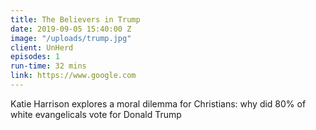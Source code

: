 ```yaml
---
title: The Believers in Trump
date: 2019-09-05 15:40:00 Z
image: "/uploads/trump.jpg"
client: UnHerd
episodes: 1
run-time: 32 mins
link: https://www.google.com
---
```


Katie Harrison explores a moral dilemma for Christians: why did 80% of white evangelicals vote for Donald Trump